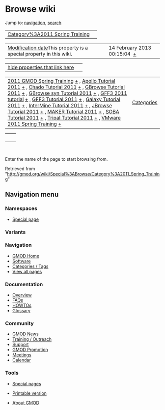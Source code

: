 









<span id="top"></span>







# <span dir="auto">Browse wiki</span>









Jump to: [navigation](#mw-navigation), [search](#p-search)





|  |  |
|----|----|
| [Category%3A2011 Spring Training](/wiki/Category%3A2011_Spring_Training "Category%3A2011 Spring Training") |  |

|  |  |
|----|----|
| <span class="smw-highlighter" data-type="1" state="inline" data-title="Property"><span class="smwbuiltin">[Modification date](/wiki/Property:Modification_date "Property:Modification date")</span><span class="smwttcontent">This property is a special property in this wiki.</span></span> | <span class="smwb-value">14 February 2013 00:15:04  <span class="smwsearch">[+](/wiki/Special%3ASearchByProperty/Modification-20date/14-20February-202013-2000:15:04 "Special%3ASearchByProperty/Modification-20date/14-20February-202013-2000:15:04")</span></span> |

<span id="smw_browse_incoming"></span>

|  |  |
|----|----|
| [hide properties that link here](/mediawiki/index.php?title=Special:Browse&offset=0&dir=out&article=Category%3A2011+Spring+Training)  |  |

|  |  |
|----|----|
| <span class="smwb-ivalue">[2011 GMOD Spring Training](/wiki/2011_GMOD_Spring_Training "2011 GMOD Spring Training") <span class="smwbrowse">[+](/wiki/Special%3ABrowse/2011-20GMOD-20Spring-20Training "Special%3ABrowse/2011-20GMOD-20Spring-20Training")</span></span> , <span class="smwb-ivalue">[Apollo Tutorial 2011](/wiki/Apollo_Tutorial_2011 "Apollo Tutorial 2011") <span class="smwbrowse">[+](/wiki/Special%3ABrowse/Apollo-20Tutorial-202011 "Special%3ABrowse/Apollo-20Tutorial-202011")</span></span> , <span class="smwb-ivalue">[Chado Tutorial 2011](/wiki/Chado_Tutorial_2011 "Chado Tutorial 2011") <span class="smwbrowse">[+](/wiki/Special%3ABrowse/Chado-20Tutorial-202011 "Special%3ABrowse/Chado-20Tutorial-202011")</span></span> , <span class="smwb-ivalue">[GBrowse Tutorial 2011](/wiki/GBrowse_Tutorial_2011 "GBrowse Tutorial 2011") <span class="smwbrowse">[+](/wiki/Special%3ABrowse/GBrowse-20Tutorial-202011 "Special%3ABrowse/GBrowse-20Tutorial-202011")</span></span> , <span class="smwb-ivalue">[GBrowse syn Tutorial 2011](/wiki/GBrowse_syn_Tutorial_2011 "GBrowse syn Tutorial 2011") <span class="smwbrowse">[+](/wiki/Special%3ABrowse/GBrowse-20syn-20Tutorial-202011 "Special%3ABrowse/GBrowse-20syn-20Tutorial-202011")</span></span> , <span class="smwb-ivalue">[GFF3 2011 tutorial](/wiki/GFF3_2011_tutorial "GFF3 2011 tutorial") <span class="smwbrowse">[+](/wiki/Special%3ABrowse/GFF3-202011-20tutorial "Special%3ABrowse/GFF3-202011-20tutorial")</span></span> , <span class="smwb-ivalue">[GFF3 Tutorial 2011](/wiki/GFF3_Tutorial_2011 "GFF3 Tutorial 2011") <span class="smwbrowse">[+](/wiki/Special%3ABrowse/GFF3-20Tutorial-202011 "Special%3ABrowse/GFF3-20Tutorial-202011")</span></span> , <span class="smwb-ivalue">[Galaxy Tutorial 2011](/wiki/Galaxy_Tutorial_2011 "Galaxy Tutorial 2011") <span class="smwbrowse">[+](/wiki/Special%3ABrowse/Galaxy-20Tutorial-202011 "Special%3ABrowse/Galaxy-20Tutorial-202011")</span></span> , <span class="smwb-ivalue">[InterMine Tutorial 2011](/wiki/InterMine_Tutorial_2011 "InterMine Tutorial 2011") <span class="smwbrowse">[+](/wiki/Special%3ABrowse/InterMine-20Tutorial-202011 "Special%3ABrowse/InterMine-20Tutorial-202011")</span></span> , <span class="smwb-ivalue">[JBrowse Tutorial 2011](/wiki/JBrowse_Tutorial_2011 "JBrowse Tutorial 2011") <span class="smwbrowse">[+](/wiki/Special%3ABrowse/JBrowse-20Tutorial-202011 "Special%3ABrowse/JBrowse-20Tutorial-202011")</span></span> , <span class="smwb-ivalue">[MAKER Tutorial 2011](/wiki/MAKER_Tutorial_2011 "MAKER Tutorial 2011") <span class="smwbrowse">[+](/wiki/Special%3ABrowse/MAKER-20Tutorial-202011 "Special%3ABrowse/MAKER-20Tutorial-202011")</span></span> , <span class="smwb-ivalue">[SOBA Tutorial 2011](/wiki/SOBA_Tutorial_2011 "SOBA Tutorial 2011") <span class="smwbrowse">[+](/wiki/Special%3ABrowse/SOBA-20Tutorial-202011 "Special%3ABrowse/SOBA-20Tutorial-202011")</span></span> , <span class="smwb-ivalue">[Tripal Tutorial 2011](/wiki/Tripal_Tutorial_2011 "Tripal Tutorial 2011") <span class="smwbrowse">[+](/wiki/Special%3ABrowse/Tripal-20Tutorial-202011 "Special%3ABrowse/Tripal-20Tutorial-202011")</span></span> , <span class="smwb-ivalue">[VMware 2011 Spring Training](/wiki/VMware_2011_Spring_Training "VMware 2011 Spring Training") <span class="smwbrowse">[+](/wiki/Special%3ABrowse/VMware-202011-20Spring-20Training "Special%3ABrowse/VMware-202011-20Spring-20Training")</span></span> | [Categories](/wiki/Special%3ACategories "Special%3ACategories") |

|     |     |
|-----|-----|
|     |     |

 

Enter the name of the page to start browsing from.  





Retrieved from
"<http://gmod.org/wiki/Special%3ABrowse/Category%3A2011_Spring_Training>"

















## Navigation menu









### Namespaces

- <span id="ca-nstab-special">[Special
  page](/wiki/Special%3ABrowse/Category%3A2011_Spring_Training "This is a special page, you cannot edit the page itself")</span>





### 

### Variants[](#)



























<a href="/wiki/Main_Page"
style="background-image: url(http://gmod.org/images/GMOD-cogs.png);"
title="Visit the main page"></a>





### Navigation



- <span id="n-GMOD-Home">[GMOD Home](/wiki/Main_Page)</span>
- <span id="n-Software">[Software](/wiki/GMOD_Components)</span>
- <span id="n-Categories-.2F-Tags">[Categories /
  Tags](/wiki/Categories)</span>
- <span id="n-View-all-pages">[View all
  pages](/wiki/Special:AllPages)</span>







### Documentation



- <span id="n-Overview">[Overview](/wiki/Overview)</span>
- <span id="n-FAQs">[FAQs](/wiki/Category%3AFAQ)</span>
- <span id="n-HOWTOs">[HOWTOs](/wiki/Category%3AHOWTO)</span>
- <span id="n-Glossary">[Glossary](/wiki/Glossary)</span>







### Community



- <span id="n-GMOD-News">[GMOD News](/wiki/GMOD_News)</span>
- <span id="n-Training-.2F-Outreach">[Training /
  Outreach](/wiki/Training_and_Outreach)</span>
- <span id="n-Support">[Support](/wiki/Support)</span>
- <span id="n-GMOD-Promotion">[GMOD
  Promotion](/wiki/GMOD_Promotion)</span>
- <span id="n-Meetings">[Meetings](/wiki/Meetings)</span>
- <span id="n-Calendar">[Calendar](/wiki/Calendar)</span>







### Tools



- <span id="t-specialpages"><a href="/wiki/Special%3ASpecialPages" accesskey="q"
  title="A list of all special pages [q]">Special pages</a></span>
- <span id="t-print"><a
  href="/mediawiki/index.php?title=Special%3ABrowse/Category%3A2011_Spring_Training&amp;printable=yes"
  rel="alternate" accesskey="p"
  title="Printable version of this page [p]">Printable version</a></span>











- <span id="footer-places-about">[About
  GMOD](/wiki/GMOD%3AAbout "GMOD%3AAbout")</span>

<!-- -->







